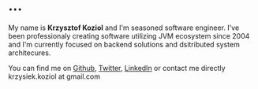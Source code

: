 #  ...

My name is **Krzysztof Koziol** and I'm seasoned software engineer. I've been professionaly creating software utilizing JVM ecosystem since 2004 and I'm currently focused on backend solutions and dsitributed system architecures.

You can find me on 
[Github](http://github.com/koziolk), 
[Twitter](http://twitter.com/krkoziol), 
[LinkedIn](http://linkedin.com/in/krkoziol) or contact me directly krzysiek.koziol at gmail.com